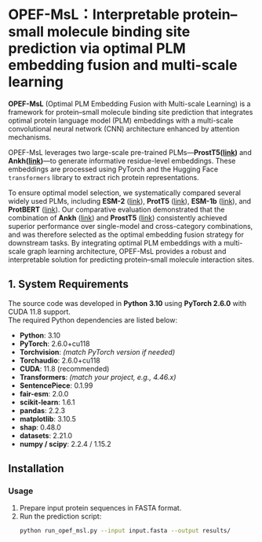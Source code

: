 # OPEF-MsL：Interpretable protein–small molecule binding site prediction via optimal PLM embedding fusion and multi-scale learning
**OPEF-MsL** (Optimal PLM Embedding Fusion with Multi-scale Learning) is a framework for protein–small molecule binding site prediction that integrates optimal protein language model (PLM) embeddings with a multi-scale convolutional neural network (CNN) architecture enhanced by attention mechanisms.

OPEF-MsL leverages two large-scale pre-trained PLMs—**ProstT5([link](https://huggingface.co/Rostlab/prot_t5_xl_uniref50))** and **Ankh([link](https://huggingface.co/ElnaggarLab/ankh-large/tree/main))**—to generate informative residue-level embeddings. These embeddings are processed using PyTorch and the Hugging Face `transformers` library to extract rich protein representations.  

To ensure optimal model selection, we systematically compared several widely used PLMs, including **ESM-2** ([link](https://huggingface.co/facebook/esm2_t12_35M_UR50D)), **ProtT5** ([link](https://huggingface.co/Rostlab/prot_t5_xl_uniref50)), **ESM-1b** ([link](https://huggingface.co/facebook/esm1b_t33_650M_UR50S)), and **ProtBERT** ([link](https://huggingface.co/Rostlab/prot_bert)). Our comparative evaluation demonstrated that the combination of **Ankh** ([link](https://huggingface.co/ElnaggarLab/ankh-large/tree/main)) and **ProstT5** ([link](https://huggingface.co/Rostlab/prot_t5_xl_uniref50)) consistently achieved superior performance over single-model and cross-category combinations, and was therefore selected as the optimal embedding fusion strategy for downstream tasks.
By integrating optimal PLM embeddings with a multi-scale graph learning architecture, OPEF-MsL provides a robust and interpretable solution for predicting protein–small molecule interaction sites.

## 1. System Requirements

The source code was developed in **Python 3.10** using **PyTorch 2.6.0** with CUDA 11.8 support.  
The required Python dependencies are listed below:

- **Python**: 3.10
- **PyTorch**: 2.6.0+cu118
- **Torchvision**: *(match PyTorch version if needed)*
- **Torchaudio**: 2.6.0+cu118
- **CUDA**: 11.8 (recommended)
- **Transformers**: *(match your project, e.g., 4.46.x)*
- **SentencePiece**: 0.1.99
- **fair-esm**: 2.0.0
- **scikit-learn**: 1.6.1
- **pandas**: 2.2.3
- **matplotlib**: 3.10.5
- **shap**: 0.48.0
- **datasets**: 2.21.0
- **numpy / scipy**: 2.2.4 / 1.15.2

## Installation
### Usage
1. Prepare input protein sequences in FASTA format.
2. Run the prediction script:
   ```bash
   python run_opef_msl.py --input input.fasta --output results/
